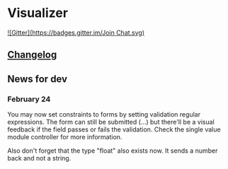 # Visualizer

[![Gitter](https://badges.gitter.im/Join Chat.svg)](https://gitter.im/NPellet/visualizer?utm_source=badge&utm_medium=badge&utm_campaign=pr-badge&utm_content=badge)

## [Changelog](https://github.com/NPellet/visualizer/blob/gh-pages/History.md)

## News for dev

### February 24

You may now set constraints to forms by setting validation regular expressions. The form can still be submitted (...) but there'll be a visual feedback if the field passes or fails the validation. Check the single value module controller for more information.

Also don't forget that the type "float" also exists now. It sends a number back and not a string.
